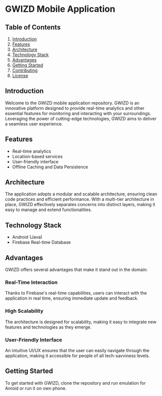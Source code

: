 # GWIZD Mobile Application

## Table of Contents
1. [Introduction](#introduction)
2. [Features](#features)
3. [Architecture](#architecture)
4. [Technology Stack](#technology-stack)
5. [Advantages](#advantages)
6. [Getting Started](#getting-started)
7. [Contributing](#contributing)
8. [License](#license)

## Introduction
Welcome to the GWIZD mobile application repository. GWIZD is an innovative platform designed to provide real-time analytics
and other essential features for monitoring and interacting with your surroundings. 
Leveraging the power of cutting-edge technologies, GWIZD aims to deliver a seamless user experience.

## Features
- Real-time analytics
- Location-based services
- User-friendly interface
- Offline Caching and Data Persistence

## Architecture
The application adopts a modular and scalable architecture, ensuring clean code practices and efficient performance. 
With a multi-tier architecture in place, GWIZD effectively separates concerns into distinct layers, 
making it easy to manage and extend functionalities.

## Technology Stack
- Android (Java)
- Firebase Real-time Database

## Advantages
GWIZD offers several advantages that make it stand out in the domain:

### Real-Time Interaction
Thanks to Firebase's real-time capabilities, users can interact with the application in real time, ensuring immediate update and feedback.

### High Scalability
The architecture is designed for scalability, making it easy to integrate new features and technologies as they emerge.

### User-Friendly Interface
An intuitive UI/UX ensures that the user can easily navigate through the application, making it accessible for people of all tech-savviness levels.

## Getting Started
To get started with GWIZD, clone the repository and run emulation for Anroid or run it on own phone.